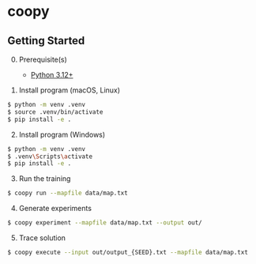 # coopy

## Getting Started
0. Prerequisite(s)
    - [Python 3.12+](https://www.python.org/)

1. Install program (macOS, Linux)
```sh
$ python -m venv .venv
$ source .venv/bin/activate
$ pip install -e .
```

2. Install program (Windows)
```sh
$ python -m venv .venv
$ .venv\Scripts\activate
$ pip install -e .
```

3. Run the training
```sh
$ coopy run --mapfile data/map.txt
```

4. Generate experiments
```sh
$ coopy experiment --mapfile data/map.txt --output out/
```

5. Trace solution
```sh
$ coopy execute --input out/output_{SEED}.txt --mapfile data/map.txt
```
